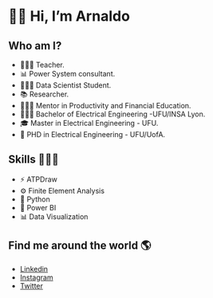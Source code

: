 # 👋🏽 Hi, I’m Arnaldo

## Who am I?

- 🧑🏽‍🏫 Teacher.
- 📊 Power System consultant.
- 👨🏽‍💻 Data Scientist Student.
- 📚 Researcher.
- 🧑🏽‍🏫 Mentor in Productivity and Financial Education.
- 👨🏽‍🎓 Bachelor of Electrical Engineering -UFU/INSA Lyon.
- 🎓 Master in Electrical Engineering - UFU.
- 🍾 PHD in Electrical Engineering - UFU/UofA.

## Skills 👨🏽‍💻

- ⚡ ATPDraw
- ⚙️ Finite Element Analysis
- 🐍 Python
- 🧮 Power BI
- 📊 Data Visualization

## Find me around the world 🌎

* [Linkedin](https://www.linkedin.com/in/arnaldo-rosentino/)
* [Instagram](https://www.instagram.com/arnaldo.rosentino/)
* [Twitter](https://twitter.com/arnaldojpr/status/635559102899425281)

<!---
arnaldorosentino/arnaldorosentino is a ✨ special ✨ repository because its `README.md` (this file) appears on your GitHub profile.
You can click the Preview link to take a look at your changes.
--->
